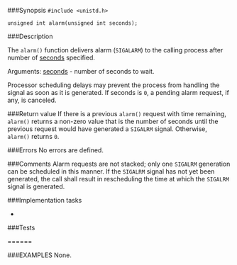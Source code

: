 ###Synopsis
`#include <unistd.h>`

`unsigned int alarm(unsigned int seconds);`

###Description

The `alarm()` function delivers alarm (`SIGALARM`) to the calling process after number of <u>seconds</u> specified.

Arguments:
<u>seconds</u> - number of seconds to wait. 

Processor scheduling delays may prevent the process from handling the signal as soon as it is generated.
If seconds is `0`, a pending alarm request, if any, is canceled.

###Return value
If there is a previous `alarm()` request with time remaining, `alarm()` returns a non-zero value that is the number of seconds until the previous request would have generated a `SIGALRM` signal. Otherwise, `alarm()` returns `0`.

###Errors
No errors are defined.

###Comments
Alarm requests are not stacked; only one `SIGALRM` generation can be scheduled in this manner. If the `SIGALRM` signal has not yet been generated, the call shall result in rescheduling the time at which the `SIGALRM` signal is generated.

###Implementation tasks

* 

###Tests

======

###EXAMPLES
None.